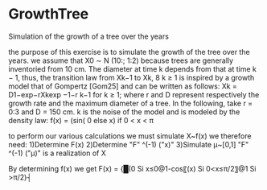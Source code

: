 # GrowthTree
Simulation of the growth of a tree over the years

the purpose of this exercise is to simulate the growth of the tree over the years.
we assume that X0 ∼ N (10:; 1:2) because trees are generally inventoried from 10 cm.
The diameter at time k depends from that at time k − 1, thus, the transition law from Xk−1 to Xk, 8 k ≥ 1 is inspired by a
growth model that of Gompertz [Gom25] and can be written as follows:
Xk = D1−exp−rXkexp −1−r k−1 for k ≥ 1;
where r and D represent respectively the growth rate and the maximum diameter of a tree. 
In the following, take r = 0:3 and D = 150 cm. k is the noise of the model and is modeled by the density law:
f(x) = (sin( 0 else x) if 0 < x < π

to perform our various calculations we must simulate X~f(x) we therefore need:
1)Determine F(x)
2)Determine "F" ^(-1) ("x)"
3)Simulate μ~[0,1]
"F" ^(-1) ("μ)" is a realization of X

By determining f(x) we get F(x) = {█(0                 Si x≤0@1-cos⁡〖(x)        Si 0<x≤π/2〗@1                   Si >π/2)┤
